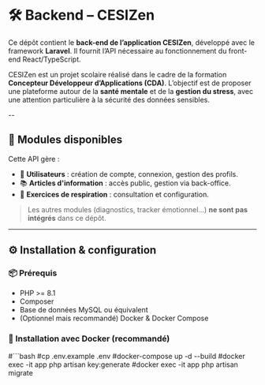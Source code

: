 # 🛠️ Backend – CESIZen

Ce dépôt contient le **back-end de l’application CESIZen**, développé avec le framework **Laravel**. Il fournit l’API nécessaire au fonctionnement du front-end React/TypeScript.

CESIZen est un projet scolaire réalisé dans le cadre de la formation **Concepteur Développeur d’Applications (CDA)**. L’objectif est de proposer une plateforme autour de la **santé mentale** et de la **gestion du stress**, avec une attention particulière à la sécurité des données sensibles.

--

## 🔗 Modules disponibles

Cette API gère :

- 👤 **Utilisateurs** : création de compte, connexion, gestion des profils.
- 📚 **Articles d'information** : accès public, gestion via back-office.
- 🧘 **Exercices de respiration** : consultation et configuration.

> Les autres modules (diagnostics, tracker émotionnel...) **ne sont pas intégrés** dans ce dépôt.

---

## ⚙️ Installation & configuration

### 📦 Prérequis

- PHP >= 8.1
- Composer
- Base de données MySQL ou équivalent
- (Optionnel mais recommandé) Docker & Docker Compose

### 🐳 Installation avec Docker (recommandé)

#```bash
#cp .env.example .env
#docker-compose up -d --build
#docker exec -it app php artisan key:generate
#docker exec -it app php artisan migrate
